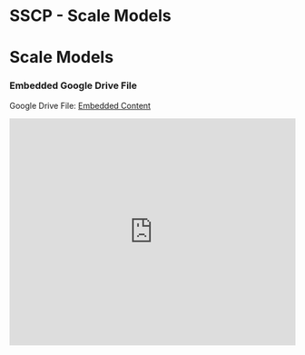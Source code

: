 # SSCP - Scale Models

# Scale Models

[](https://drive.google.com/folderview?id=1DDa0bVHVSTyZLvxLdo7xlkdnSdFNdT95)

### Embedded Google Drive File

Google Drive File: [Embedded Content](https://drive.google.com/embeddedfolderview?id=1DDa0bVHVSTyZLvxLdo7xlkdnSdFNdT95#list)

<iframe width="100%" height="400" src="https://drive.google.com/embeddedfolderview?id=1DDa0bVHVSTyZLvxLdo7xlkdnSdFNdT95#list" frameborder="0"></iframe>

